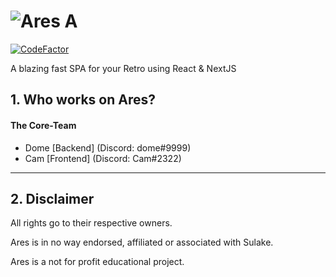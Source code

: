 
# ![Ares A](https://i.imgur.com/1zelxEp.png)

[![CodeFactor](https://www.codefactor.io/repository/github/ares-to-habbo/ares-frontend-v2/badge?s=c6695299cbdc8fd81d4c8b7047f980e2642b4735)](https://www.codefactor.io/repository/github/ares-to-habbo/ares-frontend-v2)

A blazing fast SPA for your Retro using React & NextJS

## 1. Who works on Ares?

#### The Core-Team

- Dome [Backend] (Discord: dome#9999)
- Cam [Frontend] (Discord: Cam#2322)

---

## 2. Disclaimer

All rights go to their respective owners.

Ares is in no way endorsed, affiliated or associated with Sulake.

Ares is a not for profit educational project.
